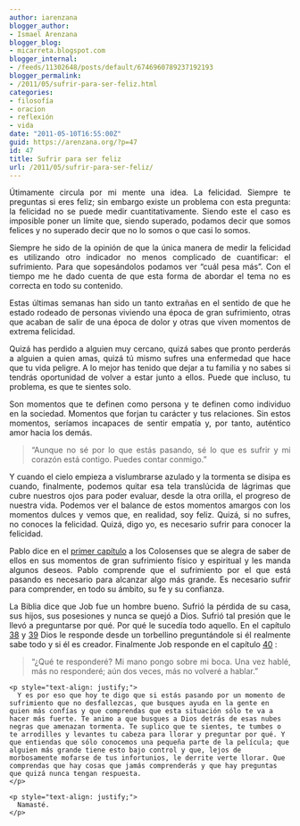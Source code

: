 ```yaml
---
author: iarenzana
blogger_author:
- Ismael Arenzana
blogger_blog:
- micarreta.blogspot.com
blogger_internal:
- /feeds/11302648/posts/default/6746960789237192193
blogger_permalink:
- /2011/05/sufrir-para-ser-feliz.html
categories:
- filosofía
- oracion
- reflexión
- vida
date: "2011-05-10T16:55:00Z"
guid: https://arenzana.org/?p=47
id: 47
title: Sufrir para ser feliz
url: /2011/05/sufrir-para-ser-feliz/
---
```

<p style="text-align: justify;">
  Útimamente circula por mi mente una idea. La felicidad. Siempre te preguntas si eres feliz; sin embargo existe un problema con esta pregunta: la felicidad no se puede medir cuantitativamente. Siendo este el caso es imposible poner un límite que, siendo superado, podamos decir que somos felices y no superado decir que no lo somos o que casi lo somos.
</p>

<p style="text-align: justify;">
  Siempre he sido de la opinión de que la única manera de medir la felicidad es utilizando otro indicador no menos complicado de cuantificar: el sufrimiento. Para que sopesándolos podamos ver &#8220;cuál pesa más&#8221;. Con el tiempo me he dado cuenta de que esta forma de abordar el tema no es correcta en todo su contenido.
</p>

<p style="text-align: justify;">
  Estas últimas semanas han sido un tanto extrañas en el sentido de que he estado rodeado de personas viviendo una época de gran sufrimiento, otras que acaban de salir de una época de dolor y otras que viven momentos de extrema felicidad.
</p>

<p style="text-align: justify;">
  Quizá has perdido a alguien muy cercano, quizá sabes que pronto perderás a alguien a quien amas, quizá tú mismo sufres una enfermedad que hace que tu vida peligre. A lo mejor has tenido que dejar a tu familia y no sabes si tendrás oportunidad de volver a estar junto a ellos. Puede que incluso, tu problema, es que te sientes solo.
</p>

<p style="text-align: justify;">
  Son momentos que te definen como persona y te definen como individuo en la sociedad. Momentos que forjan tu carácter y tus relaciones. Sin estos momentos, seríamos incapaces de sentir empatía y, por tanto, auténtico amor hacia los demás.
</p>

<p style="text-align: justify;">
  <blockquote>
    <p style="text-align: justify;">
      &#8220;Aunque no sé por lo que estás pasando, sé lo que es sufrir y mi corazón está contigo. Puedes contar conmigo.&#8221;
    </p>
  </blockquote>
  
  <p style="text-align: justify;">
    Y cuando el cielo empieza a vislumbrarse azulado y la tormenta se disipa es cuando, finalmente, podemos quitar esa tela translúcida de lágrimas que cubre nuestros ojos para poder evaluar, desde la otra orilla, el progreso de nuestra vida. Podemos ver el balance de estos momentos amargos con los momentos dulces y vemos que, en realidad, soy feliz. Quizá, si no sufres, no conoces la felicidad. Quizá, digo yo, es necesario sufrir para conocer la felicidad.
  </p>
  
  <p style="text-align: justify;">
    Pablo dice en el <a href="http://www.biblegateway.com/passage/?search=Colosenses%201:24-28&version=NVI">primer capítulo</a> a los Colosenses que se alegra de saber de ellos en sus momentos de gran sufrimiento físico y espiritual y les manda algunos deseos. Pablo comprende que el sufrimiento por el que está pasando es necesario para alcanzar algo más grande. Es necesario sufrir para comprender, en todo su ámbito, su fe y su confianza.
  </p>
  
  <p style="text-align: justify;">
    La Biblia dice que Job fue un hombre bueno. Sufrió la pérdida de su casa, sus hijos, sus posesiones y nunca se quejó a Dios. Sufrió tal presión que le llevó a preguntarse por qué. Por qué le sucedía todo aquello. En el capítulo <a href="http://www.biblegateway.com/passage/?search=Job%2038&version=NVI">38</a> y <a href="http://www.biblegateway.com/passage/?search=Job%2039&version=NVI">39</a> Dios le responde desde un torbellino preguntándole si él realmente sabe todo y si él es creador. Finalmente Job responde en el capítulo <a href="http://www.biblegateway.com/passage/?search=Job%2040:1-5&version=RVR1960">40</a> :
  </p>
  
  <p style="text-align: justify;">
    <blockquote>
      <p style="text-align: justify;">
        &#8220;¿Qué te responderé? Mi mano pongo sobre mi boca. Una vez hablé, más no responderé; aún dos veces, más no volveré a hablar.&#8221;
      </p>
    </blockquote>
    
    <p style="text-align: justify;">
      Y es por eso que hoy te digo que si estás pasando por un momento de sufrimiento que no desfallezcas, que busques ayuda en la gente en quien más confías y que comprendas que esta situación sólo te va a hacer más fuerte. Te animo a que busques a Dios detrás de esas nubes negras que amenazan tormenta. Te suplico que te sientes, te tumbes o te arrodilles y levantes tu cabeza para llorar y preguntar por qué. Y que entiendas que sólo conocemos una pequeña parte de la película; que alguien más grande tiene esto bajo control y que, lejos de morbosamente mofarse de tus infortunios, le derrite verte llorar. Que comprendas que hay cosas que jamás comprenderás y que hay preguntas que quizá nunca tengan respuesta.
    </p>
    
    <p style="text-align: justify;">
      Namasté.
    </p>